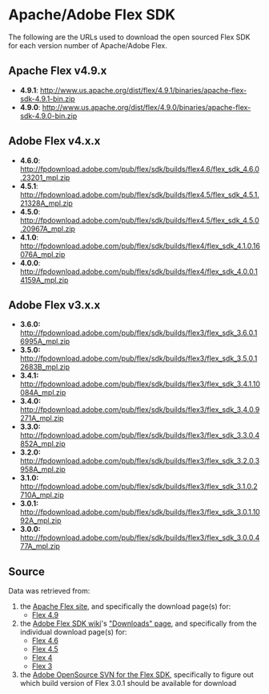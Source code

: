 # Apache/Adobe Flex SDK
The following are the URLs used to download the open sourced
Flex SDK for each version number of Apache/Adobe Flex.

## Apache Flex v4.9.x
 - **4.9.1**: http://www.us.apache.org/dist/flex/4.9.1/binaries/apache-flex-sdk-4.9.1-bin.zip
 - **4.9.0**: http://www.us.apache.org/dist/flex/4.9.0/binaries/apache-flex-sdk-4.9.0-bin.zip

## Adobe Flex v4.x.x
 - **4.6.0**: http://fpdownload.adobe.com/pub/flex/sdk/builds/flex4.6/flex_sdk_4.6.0.23201_mpl.zip
 - **4.5.1**: http://fpdownload.adobe.com/pub/flex/sdk/builds/flex4.5/flex_sdk_4.5.1.21328A_mpl.zip
 - **4.5.0**: http://fpdownload.adobe.com/pub/flex/sdk/builds/flex4.5/flex_sdk_4.5.0.20967A_mpl.zip
 - **4.1.0**: http://fpdownload.adobe.com/pub/flex/sdk/builds/flex4/flex_sdk_4.1.0.16076A_mpl.zip
 - **4.0.0**: http://fpdownload.adobe.com/pub/flex/sdk/builds/flex4/flex_sdk_4.0.0.14159A_mpl.zip

## Adobe Flex v3.x.x
 - **3.6.0:** http://fpdownload.adobe.com/pub/flex/sdk/builds/flex3/flex_sdk_3.6.0.16995A_mpl.zip
 - **3.5.0:** http://fpdownload.adobe.com/pub/flex/sdk/builds/flex3/flex_sdk_3.5.0.12683B_mpl.zip
 - **3.4.1:** http://fpdownload.adobe.com/pub/flex/sdk/builds/flex3/flex_sdk_3.4.1.10084A_mpl.zip
 - **3.4.0:** http://fpdownload.adobe.com/pub/flex/sdk/builds/flex3/flex_sdk_3.4.0.9271A_mpl.zip
 - **3.3.0:** http://fpdownload.adobe.com/pub/flex/sdk/builds/flex3/flex_sdk_3.3.0.4852A_mpl.zip
 - **3.2.0:** http://fpdownload.adobe.com/pub/flex/sdk/builds/flex3/flex_sdk_3.2.0.3958A_mpl.zip
 - **3.1.0:** http://fpdownload.adobe.com/pub/flex/sdk/builds/flex3/flex_sdk_3.1.0.2710A_mpl.zip
 - **3.0.1:** http://fpdownload.adobe.com/pub/flex/sdk/builds/flex3/flex_sdk_3.0.1.1092A_mpl.zip
 - **3.0.0:** http://fpdownload.adobe.com/pub/flex/sdk/builds/flex3/flex_sdk_3.0.0.477A_mpl.zip


## Source
Data was retrieved from:
 1. the [Apache Flex site][flex/apache/site], and specifically the download page(s) for:
     - [Flex 4.9][flex/apache/downloads]
 2. the [Adobe Flex SDK wiki][flex/adobe/wiki]'s ["Downloads" page][flex/adobe/downloads/toc],
and specifically from the individual download page(s) for:
     - [Flex 4.6][flex/adobe/downloads/4.6]
     - [Flex 4.5][flex/adobe/downloads/4.5]
     - [Flex 4][flex/adobe/downloads/4]
     - [Flex 3][flex/adobe/downloads/3]
 3. the [Adobe OpenSource SVN for the Flex SDK][flex/adobe/svn], specifically to figure out
    which build version of Flex 3.0.1 should be available for download



[flex/apache/site]: http://flex.apache.org/index.html
[flex/apache/downloads]: http://flex.apache.org/download-binaries.html
[flex/adobe/wiki]: http://sourceforge.net/adobe/flexsdk/wiki/
[flex/adobe/downloads/toc]: http://sourceforge.net/adobe/flexsdk/wiki/Downloads/
[flex/adobe/downloads/4.6]: http://sourceforge.net/adobe/flexsdk/wiki/Download%20Flex%204.6/
[flex/adobe/downloads/4.5]: http://sourceforge.net/adobe/flexsdk/wiki/Download%20Flex%204.5/
[flex/adobe/downloads/4]: http://sourceforge.net/adobe/flexsdk/wiki/Download%20Flex%204/
[flex/adobe/downloads/3]: http://sourceforge.net/adobe/flexsdk/wiki/Download%20Flex%203/
[flex/adobe/svn]: http://opensource.adobe.com/svn//opensource/flex/sdk/
